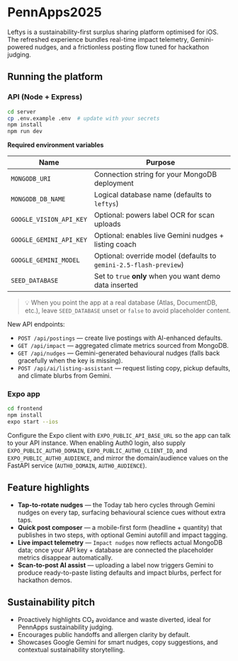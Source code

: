 # PennApps2025

Leftys is a sustainability-first surplus sharing platform optimised for iOS. The refreshed experience bundles real-time impact telemetry, Gemini-powered nudges, and a frictionless posting flow tuned for hackathon judging.

## Running the platform

### API (Node + Express)

```bash
cd server
cp .env.example .env  # update with your secrets
npm install
npm run dev
```

**Required environment variables**

| Name                    | Purpose                                                           |
| ----------------------- | ----------------------------------------------------------------- |
| `MONGODB_URI`           | Connection string for your MongoDB deployment                     |
| `MONGODB_DB_NAME`       | Logical database name (defaults to `leftys`)                      |
| `GOOGLE_VISION_API_KEY` | Optional: powers label OCR for scan uploads                       |
| `GOOGLE_GEMINI_API_KEY` | Optional: enables live Gemini nudges + listing coach              |
| `GOOGLE_GEMINI_MODEL`   | Optional: override model (defaults to `gemini-2.5-flash-preview`) |
| `SEED_DATABASE`         | Set to `true` **only** when you want demo data inserted           |

> :bulb: When you point the app at a real database (Atlas, DocumentDB, etc.), leave `SEED_DATABASE` unset or `false` to avoid placeholder content.

New API endpoints:

* `POST /api/postings` — create live postings with AI-enhanced defaults.
* `GET /api/impact` — aggregated climate metrics sourced from MongoDB.
* `GET /api/nudges` — Gemini-generated behavioural nudges (falls back gracefully when the key is missing).
* `POST /api/ai/listing-assistant` — request listing copy, pickup defaults, and climate blurbs from Gemini.


### Expo app

```bash
cd frontend
npm install
expo start --ios
```

Configure the Expo client with `EXPO_PUBLIC_API_BASE_URL` so the app can talk to your API instance. When enabling Auth0 login, also supply `EXPO_PUBLIC_AUTH0_DOMAIN`, `EXPO_PUBLIC_AUTH0_CLIENT_ID`, and `EXPO_PUBLIC_AUTH0_AUDIENCE`, and mirror the domain/audience values on the FastAPI service (`AUTH0_DOMAIN`, `AUTH0_AUDIENCE`).

## Feature highlights

* **Tap-to-rotate nudges** — the Today tab hero cycles through Gemini nudges on every tap, surfacing behavioural science cues without extra taps.
* **Quick post composer** — a mobile-first form (headline + quantity) that publishes in two steps, with optional Gemini autofill and impact tagging.
* **Live impact telemetry** — `Impact nudges` now reflects actual MongoDB data; once your API key + database are connected the placeholder metrics disappear automatically.
* **Scan-to-post AI assist** — uploading a label now triggers Gemini to produce ready-to-paste listing defaults and impact blurbs, perfect for hackathon demos.

## Sustainability pitch

* Proactively highlights CO₂ avoidance and waste diverted, ideal for PennApps sustainability judging.
* Encourages public handoffs and allergen clarity by default.
* Showcases Google Gemini for smart nudges, copy suggestions, and contextual sustainability storytelling.
